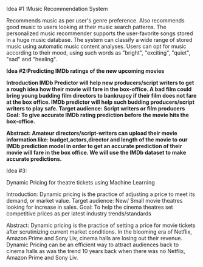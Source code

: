 Idea #1 :Music Recommendation System


Recommends music as per user's genre preference. Also recommends good music to users looking at their music search patterns. The personalized music recommender supports the user-favorite songs stored in a huge music database. The system can classify a wide range of stored music using automatic music content analyses. Users can opt for music according to their mood, using such words as "bright", "exciting", "quiet", "sad" and "healing".


**Idea #2:Predicting IMDb ratings of the new upcoming movies**

**Introduction
IMDb Predictor will help new producers/script writers to get a rough idea how their movie will fare in the box-office. A bad film could bring young budding film directors to bankrupcy if their film does not fare at the box office. IMDb predictor will help such budding producers/script writers to play safe.
Target audience: Script writers or film producers
Goal: To give accurate IMDb rating prediction before the movie hits the box-office.**

**Abstract:
Amateur directors/script-writers can upload their movie information like:
budget,actors,director and length of the movie to our IMDb prediction model in order to get an accurate prediction of their movie will fare in the box office. We will use the IMDb dataset to make accurate predictions.**






Idea #3:

Dynamic Pricing for theatre tickets using Machine Learning

Introduction:
Dynamic pricing is the practice of adjusting a price to meet its demand, or market value.
Target audience: New/ Small movie theatres looking for increase in sales.
Goal: To help the cinema theatres set competitive prices as per latest industry trends/standards


Abstract:
Dynamic pricing is the practice of setting a price for movie tickets after scrutinizing current market conditions. In the blooming era of Netflix, Amazon Prime and Sony Liv, cinema halls are losing out their revenue. Dynamic Pricing can be an efficient way to attract audiences back to cinema halls as was the trend 10 years back when there was no Netflix, Amazon Prime and Sony Liv.





